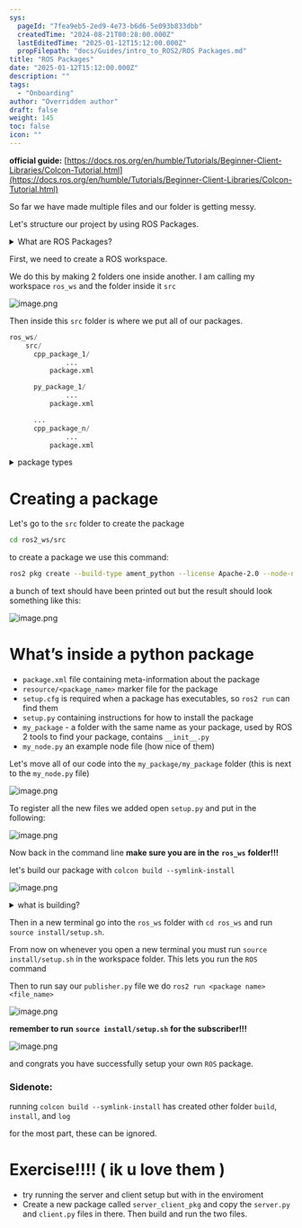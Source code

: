 ```yaml
---
sys:
  pageId: "7fea9eb5-2ed9-4e73-b6d6-5e093b833dbb"
  createdTime: "2024-08-21T00:28:00.000Z"
  lastEditedTime: "2025-01-12T15:12:00.000Z"
  propFilepath: "docs/Guides/intro_to_ROS2/ROS Packages.md"
title: "ROS Packages"
date: "2025-01-12T15:12:00.000Z"
description: ""
tags:
  - "Onboarding"
author: "Overridden author"
draft: false
weight: 145
toc: false
icon: ""
---
```


**official guide:** [https://docs.ros.org/en/humble/Tutorials/Beginner-Client-Libraries/Colcon-Tutorial.html](https://docs.ros.org/en/humble/Tutorials/Beginner-Client-Libraries/Colcon-Tutorial.html)

So far we have made multiple files and our folder is getting messy.

Let's structure our project by using ROS Packages.

<details>

<summary>What are ROS Packages?</summary>

ROS Packages are, as the name implies, packages of code that are highly sharable between ROS developers.

They consist of a folder, `package.xml` file, and source code

```python
      cpp_package_1/
		      ... imagine much code files here ..
          package.xml
```

</details>

First, we need to create a ROS workspace.

We do this by making 2 folders one inside another. I am calling my workspace `ros_ws` and the folder inside it `src`

![image.png](https://prod-files-secure.s3.us-west-2.amazonaws.com/d518164a-d88e-44d1-a4ee-3adb3bd8bce0/70706947-fd18-4537-a67b-e12946812d31/image.png?X-Amz-Algorithm=AWS4-HMAC-SHA256&X-Amz-Content-Sha256=UNSIGNED-PAYLOAD&X-Amz-Credential=ASIAZI2LB46643VN3ZE4%2F20250527%2Fus-west-2%2Fs3%2Faws4_request&X-Amz-Date=20250527T101015Z&X-Amz-Expires=3600&X-Amz-Security-Token=IQoJb3JpZ2luX2VjEJH%2F%2F%2F%2F%2F%2F%2F%2F%2F%2FwEaCXVzLXdlc3QtMiJIMEYCIQDw82yGcuaQkie1wmnucUyWULqEFXqalc%2Fr%2B%2FaTx6XbVgIhAO8hpcphzv%2FybTj6TFlcwuMRnh0xScQt5zIM2NOywKuzKv8DCFoQABoMNjM3NDIzMTgzODA1IgxMq%2BuUeLMQrH8lk20q3ANcyHYQReN2lS0uo7Lf%2BRn9J7TyO3%2BSXINtzvOGTdSGZMKbAnqoNpA4ESPooDU%2BAUM0zdwED8dUzcZAGJ7pt7jrP9bH9dURk%2B9X0gPRDZs14OpKqKxkrHlPmjy7rRxrsHS%2BxC7FtVr1QoSJzqaHIbSctX0bVxRofJ4kd%2B2SPxKZQQsCiLEpARho6wHU2EcVk0XZcwUWB86N9H1F2P3hHrXiOQrWwhdrGc29qOGW8NHXxD%2FcaZdaSkg0W4rBqS3xGrrPrlGl%2Fa1cXRp9fk8nlUZvgBSKeeNmT3DNMk%2BtxsG5D8n4A3XpvCn4%2BL%2BwE2zKgyEF9OdngTjKpoxyyOvD7OePhM6AxfUTYx6eDMhyZCrt0j4yRod2Uw5Vq5qD2%2FuVOqE2lsS3mbF0BsOEOU6eA3Iv4etO2Ft4C2IAJe6ZeKECotP6e9nmO4D%2FIdGWJFNKteJtJ8%2Bf2g3HBb1eEKi2iqvH3LGh%2FyUXV%2B5QKr3r6AnbTd60rT4%2BMbaptrTGychZhXJ74ChLo2J5ICf0ay3kO49FaKtbCbhBqF91CQAVUMVAq76mgkv5%2BDbFUCx3J22eIDolb5weFPK%2BCQOouEp8CYhO55s%2Bb7OdvZRhz9TwzbVKeA1zGKlmKUdf4LUKMTD3gNbBBjqkAfUo%2B%2Fd%2B%2FDNqA8%2FLr0vP3kLN9ds2l%2Fn6DUfvsRkGQ%2FdIzeJdIIx%2FILWkDK2X%2BRigSJGlVCSzeOBklTgGwsiu96%2BIZMczXcXzeH7hiGF7QVzOIRBkNdWrerqOh6z0bIEz3ujBBAyEtyJIZ0keI9am1vimPVqHRDDab4NojIgYmTDx543lnJyHpHZdJLR3MTOsAtzLEwGcqPrebG4CrGIlbBkUekMV&X-Amz-Signature=c91e9521d025a333ef1993cc14a0cbee64119f89da9f0f0afa88f26a2643bb24&X-Amz-SignedHeaders=host&x-id=GetObject)

Then inside this `src` folder is where we put all of our packages.

```python
ros_ws/
    src/
      cpp_package_1/
		      ...
          package.xml

      py_package_1/
		      ...
          package.xml

      ...
      cpp_package_n/
		      ...
          package.xml

```

<details>

<summary>package types</summary>

packages can be either `C++` or python.

the intern file structure is different for each but for this guide we will stick to creating python packages

</details>

# Creating a package

Let's go to the `src` folder to create the package

```bash
cd ros2_ws/src
```

to create a package we use this command:

```bash
ros2 pkg create --build-type ament_python --license Apache-2.0 --node-name my_node my_package
```

a bunch of text should have been printed out but the result should look something like this:

![image.png](https://prod-files-secure.s3.us-west-2.amazonaws.com/d518164a-d88e-44d1-a4ee-3adb3bd8bce0/e6cf1e3f-8512-4a3e-b131-079f800bf3e8/image.png?X-Amz-Algorithm=AWS4-HMAC-SHA256&X-Amz-Content-Sha256=UNSIGNED-PAYLOAD&X-Amz-Credential=ASIAZI2LB46643VN3ZE4%2F20250527%2Fus-west-2%2Fs3%2Faws4_request&X-Amz-Date=20250527T101015Z&X-Amz-Expires=3600&X-Amz-Security-Token=IQoJb3JpZ2luX2VjEJH%2F%2F%2F%2F%2F%2F%2F%2F%2F%2FwEaCXVzLXdlc3QtMiJIMEYCIQDw82yGcuaQkie1wmnucUyWULqEFXqalc%2Fr%2B%2FaTx6XbVgIhAO8hpcphzv%2FybTj6TFlcwuMRnh0xScQt5zIM2NOywKuzKv8DCFoQABoMNjM3NDIzMTgzODA1IgxMq%2BuUeLMQrH8lk20q3ANcyHYQReN2lS0uo7Lf%2BRn9J7TyO3%2BSXINtzvOGTdSGZMKbAnqoNpA4ESPooDU%2BAUM0zdwED8dUzcZAGJ7pt7jrP9bH9dURk%2B9X0gPRDZs14OpKqKxkrHlPmjy7rRxrsHS%2BxC7FtVr1QoSJzqaHIbSctX0bVxRofJ4kd%2B2SPxKZQQsCiLEpARho6wHU2EcVk0XZcwUWB86N9H1F2P3hHrXiOQrWwhdrGc29qOGW8NHXxD%2FcaZdaSkg0W4rBqS3xGrrPrlGl%2Fa1cXRp9fk8nlUZvgBSKeeNmT3DNMk%2BtxsG5D8n4A3XpvCn4%2BL%2BwE2zKgyEF9OdngTjKpoxyyOvD7OePhM6AxfUTYx6eDMhyZCrt0j4yRod2Uw5Vq5qD2%2FuVOqE2lsS3mbF0BsOEOU6eA3Iv4etO2Ft4C2IAJe6ZeKECotP6e9nmO4D%2FIdGWJFNKteJtJ8%2Bf2g3HBb1eEKi2iqvH3LGh%2FyUXV%2B5QKr3r6AnbTd60rT4%2BMbaptrTGychZhXJ74ChLo2J5ICf0ay3kO49FaKtbCbhBqF91CQAVUMVAq76mgkv5%2BDbFUCx3J22eIDolb5weFPK%2BCQOouEp8CYhO55s%2Bb7OdvZRhz9TwzbVKeA1zGKlmKUdf4LUKMTD3gNbBBjqkAfUo%2B%2Fd%2B%2FDNqA8%2FLr0vP3kLN9ds2l%2Fn6DUfvsRkGQ%2FdIzeJdIIx%2FILWkDK2X%2BRigSJGlVCSzeOBklTgGwsiu96%2BIZMczXcXzeH7hiGF7QVzOIRBkNdWrerqOh6z0bIEz3ujBBAyEtyJIZ0keI9am1vimPVqHRDDab4NojIgYmTDx543lnJyHpHZdJLR3MTOsAtzLEwGcqPrebG4CrGIlbBkUekMV&X-Amz-Signature=93222d9a85a68faeba452b0b7531216f67d0e2e253acf23e333360e5fed27ad8&X-Amz-SignedHeaders=host&x-id=GetObject)

# What’s inside a python package

- `package.xml` file containing meta-information about the package
- `resource/<package_name>` marker file for the package
- `setup.cfg` is required when a package has executables, so `ros2 run` can find them
- `setup.py` containing instructions for how to install the package
- `my_package` - a folder with the same name as your package, used by ROS 2 tools to find your package, contains `__init__.py`
- `my_node.py` an example node file (how nice of them)

Let's move all of our code into the `my_package/my_package` folder (this is next to the `my_node.py` file)

![image.png](https://prod-files-secure.s3.us-west-2.amazonaws.com/d518164a-d88e-44d1-a4ee-3adb3bd8bce0/9ce58f11-0da9-4d3e-b86d-506a9685d378/image.png?X-Amz-Algorithm=AWS4-HMAC-SHA256&X-Amz-Content-Sha256=UNSIGNED-PAYLOAD&X-Amz-Credential=ASIAZI2LB46643VN3ZE4%2F20250527%2Fus-west-2%2Fs3%2Faws4_request&X-Amz-Date=20250527T101015Z&X-Amz-Expires=3600&X-Amz-Security-Token=IQoJb3JpZ2luX2VjEJH%2F%2F%2F%2F%2F%2F%2F%2F%2F%2FwEaCXVzLXdlc3QtMiJIMEYCIQDw82yGcuaQkie1wmnucUyWULqEFXqalc%2Fr%2B%2FaTx6XbVgIhAO8hpcphzv%2FybTj6TFlcwuMRnh0xScQt5zIM2NOywKuzKv8DCFoQABoMNjM3NDIzMTgzODA1IgxMq%2BuUeLMQrH8lk20q3ANcyHYQReN2lS0uo7Lf%2BRn9J7TyO3%2BSXINtzvOGTdSGZMKbAnqoNpA4ESPooDU%2BAUM0zdwED8dUzcZAGJ7pt7jrP9bH9dURk%2B9X0gPRDZs14OpKqKxkrHlPmjy7rRxrsHS%2BxC7FtVr1QoSJzqaHIbSctX0bVxRofJ4kd%2B2SPxKZQQsCiLEpARho6wHU2EcVk0XZcwUWB86N9H1F2P3hHrXiOQrWwhdrGc29qOGW8NHXxD%2FcaZdaSkg0W4rBqS3xGrrPrlGl%2Fa1cXRp9fk8nlUZvgBSKeeNmT3DNMk%2BtxsG5D8n4A3XpvCn4%2BL%2BwE2zKgyEF9OdngTjKpoxyyOvD7OePhM6AxfUTYx6eDMhyZCrt0j4yRod2Uw5Vq5qD2%2FuVOqE2lsS3mbF0BsOEOU6eA3Iv4etO2Ft4C2IAJe6ZeKECotP6e9nmO4D%2FIdGWJFNKteJtJ8%2Bf2g3HBb1eEKi2iqvH3LGh%2FyUXV%2B5QKr3r6AnbTd60rT4%2BMbaptrTGychZhXJ74ChLo2J5ICf0ay3kO49FaKtbCbhBqF91CQAVUMVAq76mgkv5%2BDbFUCx3J22eIDolb5weFPK%2BCQOouEp8CYhO55s%2Bb7OdvZRhz9TwzbVKeA1zGKlmKUdf4LUKMTD3gNbBBjqkAfUo%2B%2Fd%2B%2FDNqA8%2FLr0vP3kLN9ds2l%2Fn6DUfvsRkGQ%2FdIzeJdIIx%2FILWkDK2X%2BRigSJGlVCSzeOBklTgGwsiu96%2BIZMczXcXzeH7hiGF7QVzOIRBkNdWrerqOh6z0bIEz3ujBBAyEtyJIZ0keI9am1vimPVqHRDDab4NojIgYmTDx543lnJyHpHZdJLR3MTOsAtzLEwGcqPrebG4CrGIlbBkUekMV&X-Amz-Signature=ad2114969ba66d25c42a2e707a1fc5f617607238c2f176e06f7e80eb03294ec2&X-Amz-SignedHeaders=host&x-id=GetObject)

To register all the new files we added open `setup.py` and put in the following:

![image.png](https://prod-files-secure.s3.us-west-2.amazonaws.com/d518164a-d88e-44d1-a4ee-3adb3bd8bce0/1cd7c262-4cae-4496-9d75-c178537d24a2/image.png?X-Amz-Algorithm=AWS4-HMAC-SHA256&X-Amz-Content-Sha256=UNSIGNED-PAYLOAD&X-Amz-Credential=ASIAZI2LB46643VN3ZE4%2F20250527%2Fus-west-2%2Fs3%2Faws4_request&X-Amz-Date=20250527T101015Z&X-Amz-Expires=3600&X-Amz-Security-Token=IQoJb3JpZ2luX2VjEJH%2F%2F%2F%2F%2F%2F%2F%2F%2F%2FwEaCXVzLXdlc3QtMiJIMEYCIQDw82yGcuaQkie1wmnucUyWULqEFXqalc%2Fr%2B%2FaTx6XbVgIhAO8hpcphzv%2FybTj6TFlcwuMRnh0xScQt5zIM2NOywKuzKv8DCFoQABoMNjM3NDIzMTgzODA1IgxMq%2BuUeLMQrH8lk20q3ANcyHYQReN2lS0uo7Lf%2BRn9J7TyO3%2BSXINtzvOGTdSGZMKbAnqoNpA4ESPooDU%2BAUM0zdwED8dUzcZAGJ7pt7jrP9bH9dURk%2B9X0gPRDZs14OpKqKxkrHlPmjy7rRxrsHS%2BxC7FtVr1QoSJzqaHIbSctX0bVxRofJ4kd%2B2SPxKZQQsCiLEpARho6wHU2EcVk0XZcwUWB86N9H1F2P3hHrXiOQrWwhdrGc29qOGW8NHXxD%2FcaZdaSkg0W4rBqS3xGrrPrlGl%2Fa1cXRp9fk8nlUZvgBSKeeNmT3DNMk%2BtxsG5D8n4A3XpvCn4%2BL%2BwE2zKgyEF9OdngTjKpoxyyOvD7OePhM6AxfUTYx6eDMhyZCrt0j4yRod2Uw5Vq5qD2%2FuVOqE2lsS3mbF0BsOEOU6eA3Iv4etO2Ft4C2IAJe6ZeKECotP6e9nmO4D%2FIdGWJFNKteJtJ8%2Bf2g3HBb1eEKi2iqvH3LGh%2FyUXV%2B5QKr3r6AnbTd60rT4%2BMbaptrTGychZhXJ74ChLo2J5ICf0ay3kO49FaKtbCbhBqF91CQAVUMVAq76mgkv5%2BDbFUCx3J22eIDolb5weFPK%2BCQOouEp8CYhO55s%2Bb7OdvZRhz9TwzbVKeA1zGKlmKUdf4LUKMTD3gNbBBjqkAfUo%2B%2Fd%2B%2FDNqA8%2FLr0vP3kLN9ds2l%2Fn6DUfvsRkGQ%2FdIzeJdIIx%2FILWkDK2X%2BRigSJGlVCSzeOBklTgGwsiu96%2BIZMczXcXzeH7hiGF7QVzOIRBkNdWrerqOh6z0bIEz3ujBBAyEtyJIZ0keI9am1vimPVqHRDDab4NojIgYmTDx543lnJyHpHZdJLR3MTOsAtzLEwGcqPrebG4CrGIlbBkUekMV&X-Amz-Signature=5b6e17b219d6b2ff0acd91299d568570371e462351b2208fa5ed09bc6c538545&X-Amz-SignedHeaders=host&x-id=GetObject)

Now back in the command line **make sure you are in the** **`ros_ws`** **folder!!!**

let's build our package with `colcon build --symlink-install`

![image.png](https://prod-files-secure.s3.us-west-2.amazonaws.com/d518164a-d88e-44d1-a4ee-3adb3bd8bce0/2f2a0d27-b173-48fd-b189-5f5c0ce65619/image.png?X-Amz-Algorithm=AWS4-HMAC-SHA256&X-Amz-Content-Sha256=UNSIGNED-PAYLOAD&X-Amz-Credential=ASIAZI2LB46643VN3ZE4%2F20250527%2Fus-west-2%2Fs3%2Faws4_request&X-Amz-Date=20250527T101015Z&X-Amz-Expires=3600&X-Amz-Security-Token=IQoJb3JpZ2luX2VjEJH%2F%2F%2F%2F%2F%2F%2F%2F%2F%2FwEaCXVzLXdlc3QtMiJIMEYCIQDw82yGcuaQkie1wmnucUyWULqEFXqalc%2Fr%2B%2FaTx6XbVgIhAO8hpcphzv%2FybTj6TFlcwuMRnh0xScQt5zIM2NOywKuzKv8DCFoQABoMNjM3NDIzMTgzODA1IgxMq%2BuUeLMQrH8lk20q3ANcyHYQReN2lS0uo7Lf%2BRn9J7TyO3%2BSXINtzvOGTdSGZMKbAnqoNpA4ESPooDU%2BAUM0zdwED8dUzcZAGJ7pt7jrP9bH9dURk%2B9X0gPRDZs14OpKqKxkrHlPmjy7rRxrsHS%2BxC7FtVr1QoSJzqaHIbSctX0bVxRofJ4kd%2B2SPxKZQQsCiLEpARho6wHU2EcVk0XZcwUWB86N9H1F2P3hHrXiOQrWwhdrGc29qOGW8NHXxD%2FcaZdaSkg0W4rBqS3xGrrPrlGl%2Fa1cXRp9fk8nlUZvgBSKeeNmT3DNMk%2BtxsG5D8n4A3XpvCn4%2BL%2BwE2zKgyEF9OdngTjKpoxyyOvD7OePhM6AxfUTYx6eDMhyZCrt0j4yRod2Uw5Vq5qD2%2FuVOqE2lsS3mbF0BsOEOU6eA3Iv4etO2Ft4C2IAJe6ZeKECotP6e9nmO4D%2FIdGWJFNKteJtJ8%2Bf2g3HBb1eEKi2iqvH3LGh%2FyUXV%2B5QKr3r6AnbTd60rT4%2BMbaptrTGychZhXJ74ChLo2J5ICf0ay3kO49FaKtbCbhBqF91CQAVUMVAq76mgkv5%2BDbFUCx3J22eIDolb5weFPK%2BCQOouEp8CYhO55s%2Bb7OdvZRhz9TwzbVKeA1zGKlmKUdf4LUKMTD3gNbBBjqkAfUo%2B%2Fd%2B%2FDNqA8%2FLr0vP3kLN9ds2l%2Fn6DUfvsRkGQ%2FdIzeJdIIx%2FILWkDK2X%2BRigSJGlVCSzeOBklTgGwsiu96%2BIZMczXcXzeH7hiGF7QVzOIRBkNdWrerqOh6z0bIEz3ujBBAyEtyJIZ0keI9am1vimPVqHRDDab4NojIgYmTDx543lnJyHpHZdJLR3MTOsAtzLEwGcqPrebG4CrGIlbBkUekMV&X-Amz-Signature=18036fceccf9a260d101c1a20bd4f0425309b203a9f2b54bb7993df4d7dd5d64&X-Amz-SignedHeaders=host&x-id=GetObject)

<details>

<summary>what is building?</summary>

if you are a CS major at Rose-Hulman you will learn the answer to this in CSSE132

but TLDR; is it combines all the code files into one program that can be run easily 

</details>

Then in a new terminal go into the `ros_ws` folder with `cd ros_ws` and run `source install/setup.sh`. 

From now on whenever you open a new terminal you must run `source install/setup.sh` in the workspace folder. This lets you run the `ROS` command

Then to run say our `publisher.py` file we do `ros2 run <package name> <file_name>`

![image.png](https://prod-files-secure.s3.us-west-2.amazonaws.com/d518164a-d88e-44d1-a4ee-3adb3bd8bce0/4f4b1219-3a44-4632-aa0a-ce3471699f59/image.png?X-Amz-Algorithm=AWS4-HMAC-SHA256&X-Amz-Content-Sha256=UNSIGNED-PAYLOAD&X-Amz-Credential=ASIAZI2LB46643VN3ZE4%2F20250527%2Fus-west-2%2Fs3%2Faws4_request&X-Amz-Date=20250527T101015Z&X-Amz-Expires=3600&X-Amz-Security-Token=IQoJb3JpZ2luX2VjEJH%2F%2F%2F%2F%2F%2F%2F%2F%2F%2FwEaCXVzLXdlc3QtMiJIMEYCIQDw82yGcuaQkie1wmnucUyWULqEFXqalc%2Fr%2B%2FaTx6XbVgIhAO8hpcphzv%2FybTj6TFlcwuMRnh0xScQt5zIM2NOywKuzKv8DCFoQABoMNjM3NDIzMTgzODA1IgxMq%2BuUeLMQrH8lk20q3ANcyHYQReN2lS0uo7Lf%2BRn9J7TyO3%2BSXINtzvOGTdSGZMKbAnqoNpA4ESPooDU%2BAUM0zdwED8dUzcZAGJ7pt7jrP9bH9dURk%2B9X0gPRDZs14OpKqKxkrHlPmjy7rRxrsHS%2BxC7FtVr1QoSJzqaHIbSctX0bVxRofJ4kd%2B2SPxKZQQsCiLEpARho6wHU2EcVk0XZcwUWB86N9H1F2P3hHrXiOQrWwhdrGc29qOGW8NHXxD%2FcaZdaSkg0W4rBqS3xGrrPrlGl%2Fa1cXRp9fk8nlUZvgBSKeeNmT3DNMk%2BtxsG5D8n4A3XpvCn4%2BL%2BwE2zKgyEF9OdngTjKpoxyyOvD7OePhM6AxfUTYx6eDMhyZCrt0j4yRod2Uw5Vq5qD2%2FuVOqE2lsS3mbF0BsOEOU6eA3Iv4etO2Ft4C2IAJe6ZeKECotP6e9nmO4D%2FIdGWJFNKteJtJ8%2Bf2g3HBb1eEKi2iqvH3LGh%2FyUXV%2B5QKr3r6AnbTd60rT4%2BMbaptrTGychZhXJ74ChLo2J5ICf0ay3kO49FaKtbCbhBqF91CQAVUMVAq76mgkv5%2BDbFUCx3J22eIDolb5weFPK%2BCQOouEp8CYhO55s%2Bb7OdvZRhz9TwzbVKeA1zGKlmKUdf4LUKMTD3gNbBBjqkAfUo%2B%2Fd%2B%2FDNqA8%2FLr0vP3kLN9ds2l%2Fn6DUfvsRkGQ%2FdIzeJdIIx%2FILWkDK2X%2BRigSJGlVCSzeOBklTgGwsiu96%2BIZMczXcXzeH7hiGF7QVzOIRBkNdWrerqOh6z0bIEz3ujBBAyEtyJIZ0keI9am1vimPVqHRDDab4NojIgYmTDx543lnJyHpHZdJLR3MTOsAtzLEwGcqPrebG4CrGIlbBkUekMV&X-Amz-Signature=3dbad467331a85f2c2550122b3cb15e6d86def1dbfe82f4283e1d9bef64209a0&X-Amz-SignedHeaders=host&x-id=GetObject)

**remember to run** **`source install/setup.sh`** **for the subscriber!!!**

![image.png](https://prod-files-secure.s3.us-west-2.amazonaws.com/d518164a-d88e-44d1-a4ee-3adb3bd8bce0/02121119-dad4-49ec-8356-c956108b4243/image.png?X-Amz-Algorithm=AWS4-HMAC-SHA256&X-Amz-Content-Sha256=UNSIGNED-PAYLOAD&X-Amz-Credential=ASIAZI2LB46643VN3ZE4%2F20250527%2Fus-west-2%2Fs3%2Faws4_request&X-Amz-Date=20250527T101015Z&X-Amz-Expires=3600&X-Amz-Security-Token=IQoJb3JpZ2luX2VjEJH%2F%2F%2F%2F%2F%2F%2F%2F%2F%2FwEaCXVzLXdlc3QtMiJIMEYCIQDw82yGcuaQkie1wmnucUyWULqEFXqalc%2Fr%2B%2FaTx6XbVgIhAO8hpcphzv%2FybTj6TFlcwuMRnh0xScQt5zIM2NOywKuzKv8DCFoQABoMNjM3NDIzMTgzODA1IgxMq%2BuUeLMQrH8lk20q3ANcyHYQReN2lS0uo7Lf%2BRn9J7TyO3%2BSXINtzvOGTdSGZMKbAnqoNpA4ESPooDU%2BAUM0zdwED8dUzcZAGJ7pt7jrP9bH9dURk%2B9X0gPRDZs14OpKqKxkrHlPmjy7rRxrsHS%2BxC7FtVr1QoSJzqaHIbSctX0bVxRofJ4kd%2B2SPxKZQQsCiLEpARho6wHU2EcVk0XZcwUWB86N9H1F2P3hHrXiOQrWwhdrGc29qOGW8NHXxD%2FcaZdaSkg0W4rBqS3xGrrPrlGl%2Fa1cXRp9fk8nlUZvgBSKeeNmT3DNMk%2BtxsG5D8n4A3XpvCn4%2BL%2BwE2zKgyEF9OdngTjKpoxyyOvD7OePhM6AxfUTYx6eDMhyZCrt0j4yRod2Uw5Vq5qD2%2FuVOqE2lsS3mbF0BsOEOU6eA3Iv4etO2Ft4C2IAJe6ZeKECotP6e9nmO4D%2FIdGWJFNKteJtJ8%2Bf2g3HBb1eEKi2iqvH3LGh%2FyUXV%2B5QKr3r6AnbTd60rT4%2BMbaptrTGychZhXJ74ChLo2J5ICf0ay3kO49FaKtbCbhBqF91CQAVUMVAq76mgkv5%2BDbFUCx3J22eIDolb5weFPK%2BCQOouEp8CYhO55s%2Bb7OdvZRhz9TwzbVKeA1zGKlmKUdf4LUKMTD3gNbBBjqkAfUo%2B%2Fd%2B%2FDNqA8%2FLr0vP3kLN9ds2l%2Fn6DUfvsRkGQ%2FdIzeJdIIx%2FILWkDK2X%2BRigSJGlVCSzeOBklTgGwsiu96%2BIZMczXcXzeH7hiGF7QVzOIRBkNdWrerqOh6z0bIEz3ujBBAyEtyJIZ0keI9am1vimPVqHRDDab4NojIgYmTDx543lnJyHpHZdJLR3MTOsAtzLEwGcqPrebG4CrGIlbBkUekMV&X-Amz-Signature=41ab944f96377caecb30e546aa948c8bb4c30f200f59eec73e16803149a48347&X-Amz-SignedHeaders=host&x-id=GetObject)

and congrats you have successfully setup your own `ROS` package.

### Sidenote:

running `colcon build --symlink-install` has created other folder `build`, `install`, and `log`

for the most part, these can be ignored.

# Exercise!!!! ( ik u love them )

- try running the server and client setup but with in the enviroment
- Create a new package called `server_client_pkg` and copy the `server.py` and `client.py` files in there. Then build and run the two files.
